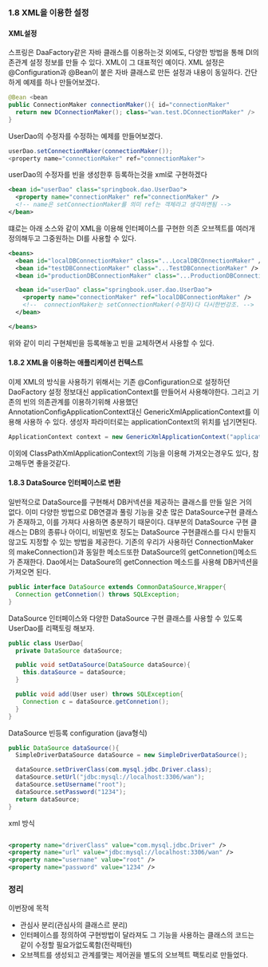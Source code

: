 ### 1.8 XML을 이용한 설정
#### XML설정
스프링은 DaaFactory같은 자바 클래스를 이용하는것 외에도, 다양한 방법을 통해 DI의존관계 설정 정보를 만들 수 있다. XML이 그 대표적인 예이다. XML 설정은 @Configuration과 @Bean이 붙은 자바 클래스로 만든 설정과 내용이 동일하다. 간단하게 예제를 하나 만들어보겠다.
```java
@Bean <bean
public ConnectionMaker connectionMaker(){ id="connectionMaker"
  return new DConnectionMaker(); class="wan.test.DConnectionMaker" />
}
```
UserDao의 수정자를 수정하는 예제를 만들어보겠다.

```java
userDao.setConnectionMaker(connectionMaker());
<property name="connectionMaker" ref="connectionMaker">
```
userDao의 수정자를 빈을 생성한후 등록하는것을 xml로 구현하겠다
```xml
<bean id="userDao" class="springbook.dao.UserDao">
  <property name="connectionMaker" ref="connectionMaker" />
  <!-- name은 setConnectionMaker를 의미 ref는 객체라고 생각하면됨 -->
</bean>
```

떄로는 아래 소스와 같이 XML을 이용해 인터페이스를 구현한 의존 오브젝트를 여러개 정의해두고 그중원하는 DI를 사용할 수 있다.

```xml
<beans>
  <bean id="localDBConnectionMaker" class="...LocalDBCOnnectionMaker" />
  <bean id="testDBConnectionMaker" class="...TestDBConnectionMaker" />
  <bean id="productionDBConnectionMaker" class="...ProductionDBConnectionMaker" />

  <bean id="userDao" class="springbook.user.dao.UserDao">
    <property name="connectionMaker" ref="localDBConnectionMaker" />
    <!--  connectionMaker는 setConnectionMaker(수정자)다 다시한번강조. -->
  </bean>  

</beans>
```
위와 같이 미리 구현체빈을 등록해놓고 빈을 교체하면서 사용할 수 있다.

#### 1.8.2 XML을 이용하는 애플리케이션 컨텍스트
이제 XML의 방식을 사용하기 위해서는 기존 @Configuration으로 설정하던 DaoFactory 설정 정보대신 applicationContext를 만들어서 사용해야한다. 그리고 기존의 빈의 의존관계를 이용하기위해 사용했던 AnnotationConfigApplicationContext대신 GenericXmlApplicationContext를 이용해 사용하 수 있다. 생성자 파라미터로는 applicationContext의 위치를 넘기면된다.
```java
ApplicationContext context = new GenericXmlApplicationContext("applicationContext");
```
이외에 ClassPathXmlApplicationContext의 기능을 이용해 가져오는경우도 있다, 참고해두면 좋을것같다.

#### 1.8.3 DataSource 인터페이스로 변환
일반적으로 DataSource를 구현해서 DB커넥션을 제공하는 클래스를 만들 일은 거의 없다. 이미 다양한 방법으로 DB연결과 풀링 기능을 갖춘 많은 DataSource구현 클래스가 존재하고, 이를 가져다 사용하면 충분하기 때문이다. 대부분의 DataSource 구현 클래스는 DB의 종류나 아이디, 비밀번호 정도는 DataSource 구현클래스를 다시 만들지 않고도 지정할 수 있는 방법을 제공한다. 기존의 우리가 사용하던 ConnectionMaker의 makeConnection()과 동일한 메소드또한 DataSource의 getConnetion()메소드가 존재한다. Dao에서는 DataSoure의 getConnection 메소드를 사용해 DB커넥션을 가져오면 된다.

```java
public interface DataSource extends CommonDataSource,Wrapper{
  Connection getConnetion() throws SQLException;
}
```
DataSource 인터페이스와 다양한 DataSource 구현 클래스를 사용할 수 있도록 UserDao를 리팩토링 해보자.

```java
public class UserDao{
  private DataSource dataSource;

  public void setDataSource(DataSource dataSource){
    this.dataSource = dataSource;
  }

  public void add(User user) throws SQLException{
    Connection c = dataSource.getConnetion();
  }
}
```
DataSource 빈등록 configuration (java형식)
```java
public DataSource dataSource(){
  SimpleDriverDataSource dataSource = new SimpleDriverDataSource();

  dataSource.setDriverClass(com.mysql.jdbc.Driver.class);
  dataSource.setUrl("jdbc:mysql://localhost:3306/wan");
  dataSource.setUsername("root");
  dataSource.setPassword("1234");
  return dataSource;
}
```
xml 방식
```xml

<property name="driverClass" value="com.mysql.jdbc.Driver" />
<property name="url" value="jdbc:mysql://localhost:3306/wan" />
<property name="username" value="root" />
<property name="password" value="1234" />
```
### 정리
이번장에 목적
- 관심사 분리(관심사의 클래스르 분리)
- 인터페이스를 정의하여 구현방법이 달라져도 그 기능을 사용하는 클래스의 코드는 같이 수정할 필요가없도록함(전략패턴)
- 오브젝트를 생성되고 관계를맺는 제어권을 별도의 오브젝트 팩토리로 만들었다.
